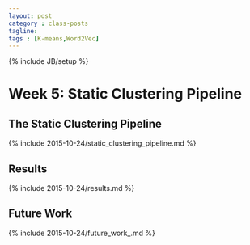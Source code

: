 ```yaml
---
layout: post
category : class-posts
tagline:
tags : [K-means,Word2Vec]
---
```

{% include JB/setup %}

# Week 5: Static Clustering Pipeline

## The Static Clustering Pipeline

{% include 2015-10-24/static_clustering_pipeline.md %}


## Results
{% include 2015-10-24/results.md %}

## Future Work

{% include 2015-10-24/future_work_.md %}















 


